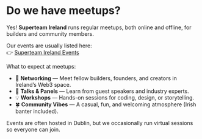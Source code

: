 # Do we have meetups?

Yes! **Superteam Ireland** runs regular meetups, both online and offline, for builders and community members.

Our events are usually listed here:  
👉 [Superteam Ireland Events](https://lu.ma/superteamIE)

What to expect at meetups:

- 🤝 **Networking** — Meet fellow builders, founders, and creators in Ireland’s Web3 space.  
- 🎤 **Talks & Panels** — Learn from guest speakers and industry experts.  
- 💡 **Workshops** — Hands-on sessions for coding, design, or storytelling.  
- 🍀 **Community Vibes** — A casual, fun, and welcoming atmosphere (Irish banter included).  

Events are often hosted in Dublin, but we occasionally run virtual sessions so everyone can join.  
